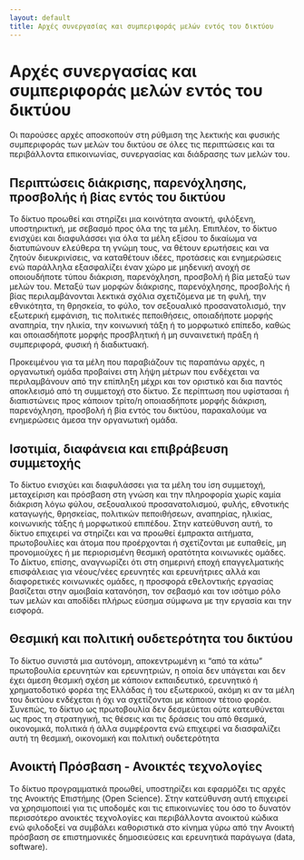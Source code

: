 ```yaml
---
layout: default
title: Αρχές συνεργασίας και συμπεριφοράς μελών εντός του δικτύου
---
```


# Αρχές συνεργασίας και συμπεριφοράς μελών εντός του δικτύου 
Οι παρούσες αρχές αποσκοπούν στη ρύθμιση της λεκτικής και φυσικής συμπεριφοράς των μελών του δικτύου σε όλες τις περιπτώσεις και τα περιβάλλοντα επικοινωνίας, συνεργασίας και διάδρασης των μελών του.
 
## Περιπτώσεις διάκρισης, παρενόχλησης, προσβολής ή βίας εντός του δικτύου 
Το δίκτυο προωθεί και στηρίζει μια κοινότητα ανοικτή, φιλόξενη, υποστηρικτική, με σεβασμό προς όλα της τα μέλη. Επιπλέον, το δίκτυο ενισχύει και διαφυλάσσει για όλα τα μέλη εξίσου το δικαίωμα να διατυπώνουν ελεύθερα τη γνώμη τους, να θέτουν ερωτήσεις και να ζητούν διευκρινίσεις, να καταθέτουν ιδέες, προτάσεις και ενημερώσεις ενώ παράλληλα εξασφαλίζει έναν χώρο με μηδενική ανοχή σε οποιουδήποτε τύπου διάκριση, παρενόχληση, προσβολή ή βία μεταξύ των μελών του.  Μεταξύ των μορφών διάκρισης, παρενόχλησης, προσβολής ή βίας περιλαμβάνονται λεκτικά σχόλια σχετιζόμενα με τη φυλή, την εθνικότητα, τη θρησκεία, το φύλο, τον σεξουαλικό προσανατολισμό, την εξωτερική εμφάνιση, τις πολιτικές πεποιθήσεις, οποιαδήποτε μορφής αναπηρία, την ηλικία, την κοινωνική τάξη ή το μορφωτικό επίπεδο, καθώς και οποιασδήποτε μορφής προσβλητική ή μη συναινετική πράξη ή συμπεριφορά, φυσική ή διαδικτυακή.
 
Προκειμένου για τα μέλη που παραβιάζουν τις παραπάνω αρχές, η οργανωτική ομάδα προβαίνει στη λήψη μέτρων που ενδέχεται να περιλαμβάνουν από την επίπληξη μέχρι και τον οριστικό και δια παντός αποκλεισμό από τη συμμετοχή στο δίκτυο. Σε περίπτωση που υφίστασαι ή διαπιστώνεις προς κάποιον τρίτο/η οποιασδήποτε μορφής διάκριση, παρενόχληση, προσβολή ή βία εντός του δικτύου, παρακαλούμε να ενημερώσεις άμεσα την οργανωτική ομάδα.
 
           
## Ισοτιμία, διαφάνεια και επιβράβευση συμμετοχής
Το δίκτυο ενισχύει και διαφυλάσσει για τα μέλη του ίση συμμετοχή, μεταχείριση και πρόσβαση στη γνώση και την πληροφορία χωρίς καμία διάκριση λόγω φύλου, σεξουαλικού προσανατολισμού, φυλής, εθνοτικής καταγωγής, θρησκείας, πολιτικών πεποιθήσεων, αναπηρίας, ηλικίας, κοινωνικής τάξης ή μορφωτικού επιπέδου. Στην κατεύθυνση αυτή, το δίκτυο επιχειρεί να στηρίζει και να προωθεί έμπρακτα αιτήματα, πρωτοβουλίες και άτομα που προέρχονται ή σχετίζονται με ευπαθείς, μη προνομιούχες ή με περιορισμένη θεσμική ορατότητα κοινωνικές ομάδες.
Το Δίκτυο, επίσης, αναγνωρίζει ότι στη σημερινή εποχή επαγγελματικής επισφάλειας για νέους/νέες ερευνητές και ερευνήτριες αλλά και διαφορετικές κοινωνικές ομάδες, η προσφορά εθελοντικής εργασίας βασίζεται στην αμοιβαία κατανόηση, τον σεβασμό και τον ισότιμο ρόλο των μελών και αποδίδει πλήρως εύσημα σύμφωνα με την εργασία και την εισφορά.

## Θεσμική και πολιτική ουδετερότητα του δικτύου 
Το δίκτυο συνιστά μια αυτόνομη, αποκεντρωμένη κι “από τα κάτω” πρωτοβουλία ερευνητών και ερευνητριών, η οποία δεν υπάγεται και δεν έχει άμεση θεσμική σχέση με κάποιον εκπαιδευτικό, ερευνητικό ή χρηματοδοτικό φορέα της Ελλάδας ή του εξωτερικού, ακόμη κι αν τα μέλη του δικτύου ενδέχεται ή όχι να σχετίζονται με κάποιον τέτοιο φορέα. Συνεπώς, το δίκτυο ως πρωτοβουλία δεν δεσμεύεται ούτε κατευθύνεται ως προς τη στρατηγική, τις θέσεις και τις δράσεις του από θεσμικά, οικονομικά, πολιτικά ή άλλα συμφέροντα ενώ επιχειρεί να διασφαλίζει αυτή τη θεσμική, οικονομική και πολιτική ουδετερότητα

## Ανοικτή Πρόσβαση - Ανοικτές τεχνολογίες
Tο δίκτυο προγραμματικά προωθεί, υποστηρίζει και εφαρμόζει τις αρχές της Ανοικτής Επιστήμης (Open Science). Στην κατεύθυνση αυτή επιχειρεί να χρησιμοποιεί για τις υποδομές και τις επικοινωνίες του όσο το δυνατόν περισσότερο ανοικτές τεχνολογίες και περιβάλλοντα ανοικτού κώδικα ενώ φιλοδοξεί να συμβάλει καθοριστικά στο κίνημα γύρω από την Ανοικτή πρόσβαση σε επιστημονικές δημοσιεύσεις και ερευνητικά παράγωγα (data, software).
